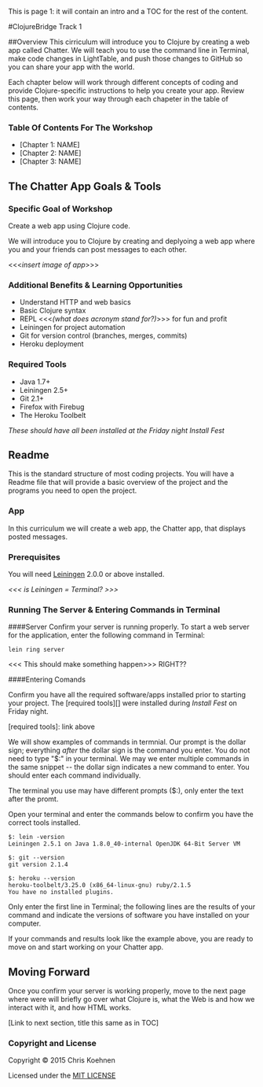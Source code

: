 This is page 1: it will contain an intro and a TOC for the rest of the content.

#ClojureBridge Track 1 

##Overview
This cirriculum will introduce you to Clojure by creating a web app called Chatter. We will teach you to use the command line in Terminal, make code changes in LightTable, and push those changes to GitHub so you can share your app with the world. 

Each chapter below will work through different concepts of coding and provide Clojure-specific instructions to help you create your app. Review this page, then work your way through each chapeter in the table of contents. 

### Table Of Contents For The Workshop
* [Chapter 1: NAME]
* [Chapter 2: NAME]
* [Chapter 3: NAME]


## The Chatter App Goals & Tools

### Specific Goal of Workshop

Create a web app using Clojure code.

We will introduce you to Clojure by creating and deplyoing a web app where you and your friends can post messages to each other.

<<<_insert image of app_>>>

### Additional Benefits & Learning Opportunities

* Understand HTTP and web basics
* Basic Clojure syntax
* REPL <<<_(what does acronym stand for?)_>>> for fun and profit
* Leiningen for project automation
* Git for version control (branches, merges, commits)
* Heroku deployment

### Required Tools

* Java 1.7+
* Leiningen 2.5+
* Git 2.1+
* Firefox with Firebug
* The Heroku Toolbelt

_These should have all been installed at the Friday night Install Fest_


## Readme
This is the standard structure of most coding projects. You will have a Readme file that will provide a basic overview of the project and the programs you need to open the project. 

### App

In this curriculum we will create a web app, the Chatter app, that displays posted messages. 

### Prerequisites

You will need [Leiningen][] 2.0.0 or above installed. 

_<<< is Leiningen = Terminal? >>>_

[leiningen]: https://github.com/technomancy/leiningen

### Running The Server & Entering Commands in Terminal

####Server
Confirm your server is running properly. To start a web server for the application, enter the following command in Terminal:

    lein ring server

<<< This should make something happen>>> RIGHT??

####Entering Comands

Confirm you have all the required software/apps installed prior to starting your project. The [required tools][] were installed during _Install Fest_ on Friday night.

[required tools]: link above

We will show examples of commands in termnial. Our prompt is the dollar sign; everything _after_ the dollar sign is the command you enter. You do not need to type "$:" in your terminal. We may we enter multiple commands in the same snippet -- the dollar sign indicates a new command to enter. You should enter each command individually.

The terminal you use may have different prompts ($:), only enter the text after the promt.    

Open your terminal and enter the commands below to confirm you have the correct tools installed. 

	$: lein -version
    Leiningen 2.5.1 on Java 1.8.0_40-internal OpenJDK 64-Bit Server VM

    $: git --version
    git version 2.1.4

    $: heroku --version
    heroku-toolbelt/3.25.0 (x86_64-linux-gnu) ruby/2.1.5
    You have no installed plugins.

Only enter the first line in Terminal; the following lines are the results of your command and indicate the versions of software you have installed on your computer.

If your commands and results look like the example above, you are ready to move on and start working on your Chatter app.



## Moving Forward
Once you confirm your server is working properly, move to the next page where were will briefly go over what Clojure is, what the Web is and how we interact with it, and how HTML works.

[Link to next section, title this same as in TOC]

### Copyright and License

Copyright © 2015 Chris Koehnen

Licensed under the [MIT LICENSE](http://opensource.org/licenses/MIT)